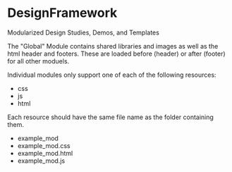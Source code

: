 DesignFramework
===============

Modularized Design Studies, Demos, and Templates

The "Global" Module contains shared libraries and images as well as the html header and footers.  These are loaded before (header) or after (footer) for all other moduels.

Individual modules only support one of each of the following resources:
* css
* js
* html

Each resource should have the same file name as the folder containing them.
* example_mod
 * example_mod.css
 * example_mod.html
 * example_mod.js
